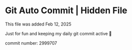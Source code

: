 # Git Auto Commit | Hidden File

This file was added Feb 12, 2025

Just for fun and keeping my daily git commit active 🤪

commit number: 2999707
